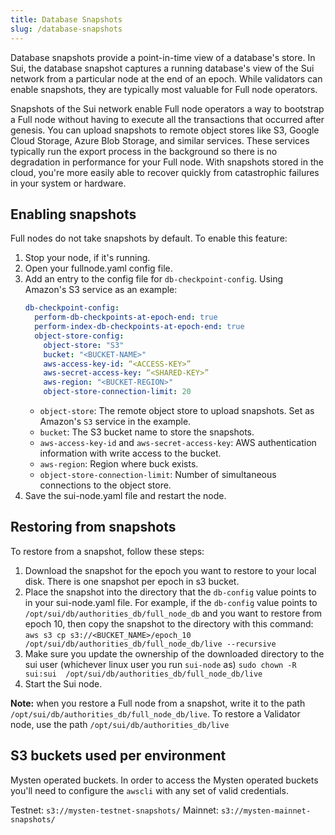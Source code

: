 ```yaml
---
title: Database Snapshots
slug: /database-snapshots
---
```


Database snapshots provide a point-in-time view of a database's store. In Sui, the database snapshot captures a running database's view of the Sui network from a particular node at the end of an epoch. While validators can enable snapshots, they are typically most valuable for Full node operators.

Snapshots of the Sui network enable Full node operators a way to bootstrap a Full node without having to execute all the transactions that occurred after genesis. You can upload snapshots to remote object stores like S3, Google Cloud Storage, Azure Blob Storage, and similar services. These services typically run the export process in the background so there is no degradation in performance for your Full node. With snapshots stored in the cloud, you're more easily able to recover quickly from catastrophic failures in your system or hardware.

## Enabling snapshots

Full nodes do not take snapshots by default. To enable this feature:

1. Stop your node, if it's running.
2. Open your fullnode.yaml config file.
3. Add an entry to the config file for `db-checkpoint-config`. Using Amazon's S3 service as an example:
   ```yaml
   db-checkpoint-config:
     perform-db-checkpoints-at-epoch-end: true
     perform-index-db-checkpoints-at-epoch-end: true
     object-store-config:
       object-store: "S3"
       bucket: "<BUCKET-NAME>"
       aws-access-key-id: “<ACCESS-KEY>”
       aws-secret-access-key: “<SHARED-KEY>”
       aws-region: "<BUCKET-REGION>"
       object-store-connection-limit: 20
   ```
   - `object-store`: The remote object store to upload snapshots. Set as Amazon's `S3` service in the example.
   - `bucket`: The S3 bucket name to store the snapshots.
   - `aws-access-key-id` and `aws-secret-access-key`: AWS authentication information with write access to the bucket.
   - `aws-region`: Region where buck exists.
   - `object-store-connection-limit`: Number of simultaneous connections to the object store.
4. Save the sui-node.yaml file and restart the node.

## Restoring from snapshots

To restore from a snapshot, follow these steps:

1. Download the snapshot for the epoch you want to restore to your local disk. There is one snapshot per epoch in s3 bucket.
1. Place the snapshot into the directory that the `db-config` value points to in your sui-node.yaml file. For example, if the `db-config` value points to `/opt/sui/db/authorities_db/full_node_db` and you want to restore from epoch 10, then copy the snapshot to the directory with this command:
   `aws s3 cp s3://<BUCKET_NAME>/epoch_10 /opt/sui/db/authorities_db/full_node_db/live --recursive`
1. Make sure you update the ownership of the downloaded directory to the sui user (whichever linux user you run `sui-node` as)
   `sudo chown -R sui:sui  /opt/sui/db/authorities_db/full_node_db/live`
1. Start the Sui node.

**Note:** when you restore a Full node from a snapshot, write it to the path `/opt/sui/db/authorities_db/full_node_db/live`. To restore a Validator node, use the path `/opt/sui/db/authorities_db/live`

## S3 buckets used per environment

Mysten operated buckets. In order to access the Mysten operated buckets you'll need to configure the `awscli` with any set of valid credentials.

Testnet: `s3://mysten-testnet-snapshots/`
Mainnet: `s3://mysten-mainnet-snapshots/`
